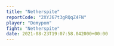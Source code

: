 ```yaml
---
title: "Netherspite"
reportCode: "2XYJ67t3gRQqZ4FN"
player: "Demypom"
fight: "Netherspite"
date: 2021-08-23T19:07:58.042000+00:00
---
```

